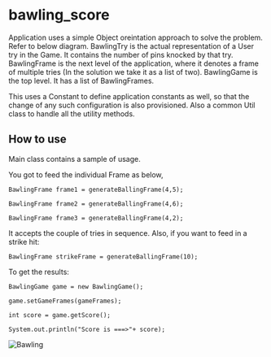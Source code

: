 # bawling_score
Application uses a simple Object oreintation approach to solve the problem.
Refer to below diagram. 
BawlingTry is the actual representation of a User try in the Game. It contains the number of pins knocked by that try.
BawlingFrame is the next level of the application, where it denotes a frame of multiple tries (In the solution we take it as a list of two).
BawlingGame is the top level. It has a list of BawlingFrames.

This uses a Constant to define application constants as well, so that the change of any such configuration is also provisioned.
Also a common Util class to handle all the utility methods.

## How to use
Main class contains a sample of usage.

You got to feed the individual Frame as below,

  `BawlingFrame frame1 = generateBallingFrame(4,5);`
  
  `BawlingFrame frame2 = generateBallingFrame(4,6);`
  
  `BawlingFrame frame3 = generateBallingFrame(4,2);`

  It accepts the couple of tries in sequence. Also, if you want to feed in a strike hit:
  
 `BawlingFrame strikeFrame = generateBallingFrame(10);`
 
 To get the results:
  
  `BawlingGame game = new BawlingGame();`
  
  `game.setGameFrames(gameFrames);`
  
  `int score = game.getScore();`  
  
  `System.out.println("Score is ===>"+ score);`
  
  
![Bawling](https://user-images.githubusercontent.com/24270502/187472774-7571e6e6-5903-4cc9-8a1c-8c132c153571.png)
